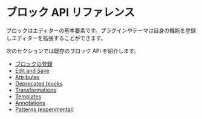 <!-- 
# Block API Reference
 -->
# ブロック API リファレンス

<!-- 
Blocks are the fundamental element of the editor. They are the primary way in which plugins and themes can register their own functionality and extend the capabilities of the editor.

The following sections will walk you through the existing block APIs:
 -->
ブロックはエディターの基本要素です。プラグインやテーマは自身の機能を登録しエディターを拡張することができます。

次のセクションでは既存のブロック API を紹介します。

<!-- 
- [Block registration](/docs/designers-developers/developers/block-api/block-registration.md)
- [Edit and Save](/docs/designers-developers/developers/block-api/block-edit-save.md)
- [Attributes](/docs/designers-developers/developers/block-api/block-attributes.md)
- [Deprecated blocks](/docs/designers-developers/developers/block-api/block-deprecation.md)
- [Transformations](./docs/designers-developers/developers/block-transforms.md)
- [Templates](/docs/designers-developers/developers/block-api/block-templates.md)
- [Annotations](/docs/designers-developers/developers/block-api/block-annotations.md)
- [Patterns (experimental)](/docs/designers-developers/developers/block-api/block-patterns.md)
 -->

- [ブロックの登録](https://ja.wordpress.org/team/handbook/block-editor/developers/block-api/block-registration/)
- [Edit and Save](https://developer.wordpress.org/block-editor/developers/block-api/block-edit-save/)
- [Attributes](https://developer.wordpress.org/block-editor/developers/block-api/block-attributes/)
- [Deprecated blocks](https://developer.wordpress.org/block-editor/developers/block-api/block-deprecation/)
- [Transformations](https://github.com/WordPress/gutenberg/blob/master/docs/designers-developers/developers/block-api/block-transforms.md)
- [Templates](https://developer.wordpress.org/block-editor/developers/block-api/block-templates/)
- [Annotations](https://developer.wordpress.org/block-editor/developers/block-api/block-annotations/)
- [Patterns (experimental)](https://developer.wordpress.org/block-editor/developers/block-api/block-patterns/)
